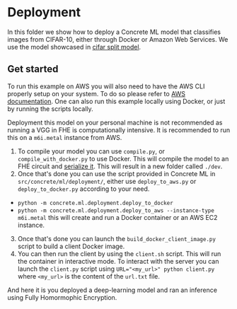# Deployment

In this folder we show how to deploy a Concrete ML model that classifies images from CIFAR-10, either through Docker or Amazon Web Services.
We use the model showcased in [cifar split model](../../cifar/cifar_brevitas_with_model_splitting/README.md).

## Get started

To run this example on AWS you will also need to have the AWS CLI properly setup on your system.
To do so please refer to [AWS documentation](https://docs.aws.amazon.com/cli/latest/userguide/cli-configure-quickstart.html).
One can also run this example locally using Docker, or just by running the scripts locally.

Deployment this model on your personal machine is not recommended as running a VGG in FHE is computationally intensive. It is recommended to run this on a `m6i.metal` instance from AWS.

1. To compile your model you can use `compile.py`, or `compile_with_docker.py` to use Docker. This will compile the model to an FHE circuit and [serialize it](../../../docs/guides/client_server.md). This will result in a new folder called `./dev`.
1. Once that's done you can use the script provided in Concrete ML in `src/concrete/ml/deployment/`, either use `deploy_to_aws.py` or `deploy_to_docker.py` according to your need.

- `python -m concrete.ml.deployment.deploy_to_docker`
- `python -m concrete.ml.deployment.deploy_to_aws --instance-type m6i.metal`
  this will create and run a Docker container or an AWS EC2 instance.

3. Once that's done you can launch the `build_docker_client_image.py` script to build a client Docker image.
1. You can then run the client by using the `client.sh` script. This will run the container in interactive mode.
   To interact with the server you can launch the `client.py` script using `URL="<my_url>" python client.py` where `<my_url>` is the content of the `url.txt` file.

And here it is you deployed a deep-learning model and ran an inference using Fully Homormophic Encryption.
